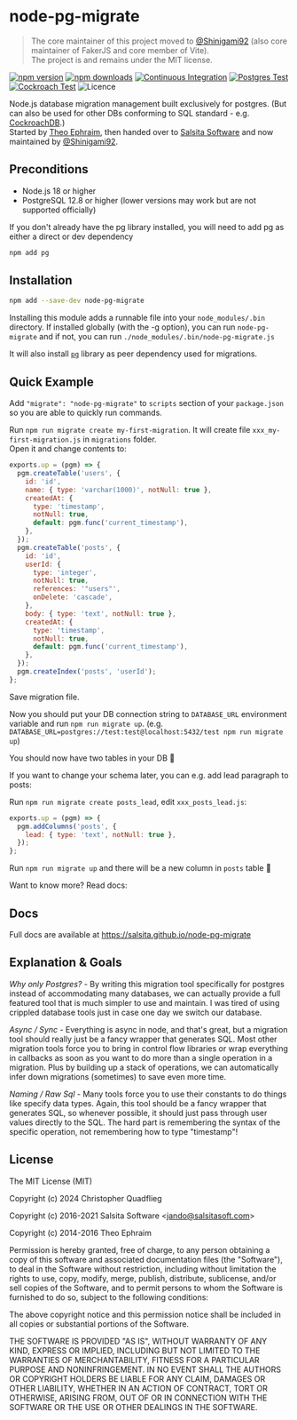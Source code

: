 # node-pg-migrate

> The core maintainer of this project moved to [@Shinigami92](https://github.com/Shinigami92) (also core maintainer of FakerJS and core member of Vite).  
> The project is and remains under the MIT license.

[![npm version](https://badgen.net/npm/v/node-pg-migrate)](https://www.npmjs.com/package/node-pg-migrate)
[![npm downloads](https://badgen.net/npm/dm/node-pg-migrate)](https://www.npmjs.com/package/node-pg-migrate)
[![Continuous Integration](https://github.com/salsita/node-pg-migrate/actions/workflows/ci.yml/badge.svg)](https://github.com/salsita/node-pg-migrate/actions/workflows/ci.yml)
[![Postgres Test](https://github.com/salsita/node-pg-migrate/actions/workflows/postgres-test.yml/badge.svg)](https://github.com/salsita/node-pg-migrate/actions/workflows/postgres-test.yml)
[![Cockroach Test](https://github.com/salsita/node-pg-migrate/actions/workflows/cockroach-test.yml/badge.svg)](https://github.com/salsita/node-pg-migrate/actions/workflows/cockroach-test.yml)
![Licence](https://img.shields.io/npm/l/node-pg-migrate.svg?style=flat)

Node.js database migration management built exclusively for postgres. (But can also be used for other DBs conforming to SQL standard - e.g. [CockroachDB](https://github.com/cockroachdb/cockroach).)  
Started by [Theo Ephraim](https://github.com/theoephraim/), then handed over to [Salsita Software](https://www.salsitasoft.com/) and now maintained by [@Shinigami92](https://github.com/Shinigami92).

## Preconditions

- Node.js 18 or higher
- PostgreSQL 12.8 or higher (lower versions may work but are not supported officially)

If you don't already have the pg library installed, you will need to add pg as either a direct or dev dependency

```bash
npm add pg
```

## Installation

```bash
npm add --save-dev node-pg-migrate
```

Installing this module adds a runnable file into your `node_modules/.bin` directory. If installed globally (with the -g option), you can run `node-pg-migrate` and if not, you can run `./node_modules/.bin/node-pg-migrate.js`

It will also install [`pg`](https://node-postgres.com/) library as peer dependency used for migrations.

## Quick Example

Add `"migrate": "node-pg-migrate"` to `scripts` section of your `package.json` so you are able to quickly run commands.

Run `npm run migrate create my-first-migration`. It will create file `xxx_my-first-migration.js` in `migrations` folder.  
Open it and change contents to:

```js
exports.up = (pgm) => {
  pgm.createTable('users', {
    id: 'id',
    name: { type: 'varchar(1000)', notNull: true },
    createdAt: {
      type: 'timestamp',
      notNull: true,
      default: pgm.func('current_timestamp'),
    },
  });
  pgm.createTable('posts', {
    id: 'id',
    userId: {
      type: 'integer',
      notNull: true,
      references: '"users"',
      onDelete: 'cascade',
    },
    body: { type: 'text', notNull: true },
    createdAt: {
      type: 'timestamp',
      notNull: true,
      default: pgm.func('current_timestamp'),
    },
  });
  pgm.createIndex('posts', 'userId');
};
```

Save migration file.

Now you should put your DB connection string to `DATABASE_URL` environment variable and run `npm run migrate up`.
(e.g. `DATABASE_URL=postgres://test:test@localhost:5432/test npm run migrate up`)

You should now have two tables in your DB :tada:

If you want to change your schema later, you can e.g. add lead paragraph to posts:

Run `npm run migrate create posts_lead`, edit `xxx_posts_lead.js`:

```js
exports.up = (pgm) => {
  pgm.addColumns('posts', {
    lead: { type: 'text', notNull: true },
  });
};
```

Run `npm run migrate up` and there will be a new column in `posts` table :tada:

Want to know more? Read docs:

## Docs

Full docs are available at https://salsita.github.io/node-pg-migrate

## Explanation & Goals

_Why only Postgres?_ - By writing this migration tool specifically for postgres instead of accommodating many databases, we can actually provide a full featured tool that is much simpler to use and maintain. I was tired of using crippled database tools just in case one day we switch our database.

_Async / Sync_ - Everything is async in node, and that's great, but a migration tool should really just be a fancy wrapper that generates SQL. Most other migration tools force you to bring in control flow libraries or wrap everything in callbacks as soon as you want to do more than a single operation in a migration. Plus by building up a stack of operations, we can automatically infer down migrations (sometimes) to save even more time.

_Naming / Raw Sql_ - Many tools force you to use their constants to do things like specify data types. Again, this tool should be a fancy wrapper that generates SQL, so whenever possible, it should just pass through user values directly to the SQL. The hard part is remembering the syntax of the specific operation, not remembering how to type "timestamp"!

## License

The MIT License (MIT)

Copyright (c) 2024 Christopher Quadflieg

Copyright (c) 2016-2021 Salsita Software &lt;jando@salsitasoft.com&gt;

Copyright (c) 2014-2016 Theo Ephraim

Permission is hereby granted, free of charge, to any person obtaining a copy
of this software and associated documentation files (the "Software"), to deal
in the Software without restriction, including without limitation the rights
to use, copy, modify, merge, publish, distribute, sublicense, and/or sell
copies of the Software, and to permit persons to whom the Software is
furnished to do so, subject to the following conditions:

The above copyright notice and this permission notice shall be included in all
copies or substantial portions of the Software.

THE SOFTWARE IS PROVIDED "AS IS", WITHOUT WARRANTY OF ANY KIND, EXPRESS OR
IMPLIED, INCLUDING BUT NOT LIMITED TO THE WARRANTIES OF MERCHANTABILITY,
FITNESS FOR A PARTICULAR PURPOSE AND NONINFRINGEMENT. IN NO EVENT SHALL THE
AUTHORS OR COPYRIGHT HOLDERS BE LIABLE FOR ANY CLAIM, DAMAGES OR OTHER
LIABILITY, WHETHER IN AN ACTION OF CONTRACT, TORT OR OTHERWISE, ARISING FROM,
OUT OF OR IN CONNECTION WITH THE SOFTWARE OR THE USE OR OTHER DEALINGS IN THE
SOFTWARE.
